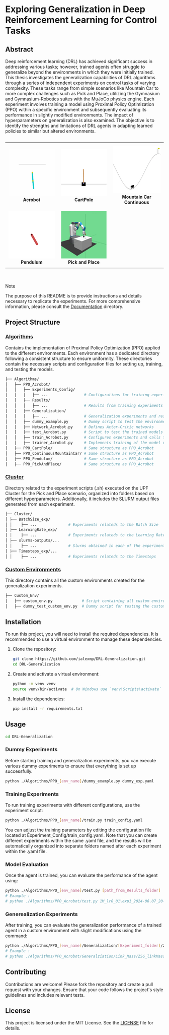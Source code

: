 # Exploring Generalization in Deep Reinforcement Learning for Control Tasks

## Abstract

Deep reinforcement learning (DRL) has achieved significant success in addressing
various tasks; however, trained agents often struggle to generalize beyond
the environments in which they were initially trained. This thesis investigates the generalization capabilities of DRL algorithms through a series of independent experiments on control tasks of varying complexity. These tasks range from simple scenarios like Mountain Car to more complex challenges such as Pick and Place, utilizing the Gymnasium and Gymnasium-Robotics suites with the MuJoCo physics engine. Each experiment involves training a model using Proximal
Policy Optimization (PPO) within a specific environment and subsequently evaluating
its performance in slightly modified environments. The impact of hyperparameters
on generalization is also examined. The objective is to identify the
strengths and limitations of DRL agents in adapting learned policies to similar but
altered environments.

<div style="text-align: center;">
  <table style="border-collapse: collapse; display: inline-block;">
    <tr style="border: none;">
      <td style="border: none; text-align: center; padding: 10px;">
        <img src="Custom_Env/acrobot.gif" alt="Acrobot Animation" width="200" height="150" />
        <div><strong>Acrobot</strong></div>
      </td>
      <td style="border: none; text-align: center; padding: 10px;">
        <img src="Custom_Env/cart_pole.gif" alt="CartPole Animation" width="200" height="150"/>
        <div><strong>CartPole</strong></div>
      </td>
      <td style="border: none; text-align: center; padding: 10px;">
        <img src="Custom_Env/mountain_car.gif" alt="Mountain Car Continuous Animation" width="200" height="150"/>
        <div><strong>Mountain Car Continuous</strong></div>
      </td>
    </tr>
    <tr style="border: none;">
      <td style="border: none; text-align: center; padding: 10px;">
        <img src="Custom_Env/pendulum.gif" alt="Pendulum Animation" width="200" height="150" />
        <div><strong>Pendulum</strong></div>
      </td>
      <td style="border: none; text-align: center; padding: 10px;">
        <img src="Custom_Env/pick_and_place-env.gif" alt="Pick and Place Animation" width="200" height="150"/>
        <div><strong>Pick and Place</strong></div>
      </td>
      <td style="border: none; text-align: center; padding: 10px;"></td>
    </tr>
  </table>
</div>


<br>

>[!NOTE]
>The purpose of this README is to provide instructions and details necessary to replicate the experiments. For more comprehensive information, please consult the [Documentation](./Documentation/) directory.

## Project Structure

### [Algorithms](./Algorithms/)
Contains the implementation of Proximal Policy Optimization (PPO) applied to the different environments. Each environment has a dedicated directory following a consistent structure to ensure uniformity. These directories contain the necessary scripts and configuration files for setting up, training, and testing the models.
```bash
├── Algorithms/
│   ├── PPO_Acrobot/
│   │   ├── Experiments_Config/
│   │   │   ├── ...                # Configurations for training experiments (.yaml)
│   │   ├── Results/
│   │   │   ├── ...                # Results from training experiments (automatically)
│   │   ├── Generalization/
│   │   │   ├── ...                # Generalization experiments and results
│   │   ├── dummy_example.py       # Dummy script to test the environment setup
│   │   ├── Network_Acrobot.py     # Defines Actor-Critic networks
│   │   ├── test_Acrobot.py        # Script to test the trained models
│   │   ├── train_Acrobot.py       # Configures experiments and calls the trainer
│   │   ├── trainer_Acrobot.py     # Implements training of the model using PPO
│   ├── PPO_CartPole/              # Same structure as PPO_Acrobot
│   ├── PPO_ContinuousMountainCar/ # Same structure as PPO_Acrobot
│   ├── PPO_Pendulum/              # Same structure as PPO_Acrobot
│   ├── PPO_PickAndPlace/          # Same structure as PPO_Acrobot
```

### [Cluster](./Cluster/)
Directory related to the experiment scripts (.sh) executed on the UPF Cluster for the Pick and Place scenario, organized into folders based on different hyperparameters. Additionally, it includes the SLURM output files generated from each experiment.
```bash
├── Cluster/
│ ├── BatchSize_exp/        
│ │    ├── ...              # Experiments relateds to the Batch Size
│ ├── LearningRate_exp/         
│ │    ├── ...              # Experiments relateds to the Learning Rates
│ ├── slurms-outputs/...    
│ │    ├── ...              # Slurms obtained in each of the experiments
│ ├── Timesteps_exp/...
│ │    ├── ...              # Experiments relateds to the Timesteps
```

### [Custom Environments](./Custom_Env/)
This directory contains all the custom environments created for the generalization experiments.
```bash
├── Custom_Env/
│   ├── custom_env.py             # Script containing all custom environments
│   ├── dummy_test_custom_env.py  # Dummy script for testing the custom environments
```

## Installation

To run this project, you will need to install the required dependencies. It is recommended to use a virtual environment to manage these dependencies.

1. Clone the repository:

    ```bash
    git clone https://github.com/ialexmp/DRL-Generalization.git
    cd DRL-Generalization
    ```

2. Create and activate a virtual environment:

    ```bash
    python -m venv venv
    source venv/bin/activate  # On Windows use `venv\Scripts\activate`
    ```

3. Install the dependencies:

    ```bash
    pip install -r requirements.txt
    ```

## Usage

 ```bash
cd DRL-Generalization
 ```

### Dummy Experiments

Before starting training and generalization experiments, you can execute various dummy experiments to ensure that everything is set up successfully.

```bash
python ./Algorithms/PPO_[env_name]/dummy_example.py dummy_exp.yaml
```

### Training Experiments

To run training experiments with different configurations, use the experiment script:

```bash
python ./Algorithms/PPO_[env_name]/train.py train_config.yaml
```
You can adjust the training parameters by editing the configuration file located at Experiment_Config/train_config.yaml. Note that you can create different experiments within the same .yaml file, and the results will be automatically organized into separate folders named after each experiment within the .yaml file.

### Model Evaluation 

Once the agent is trained, you can evaluate the performance of the agent using:
```bash 
python ./Algorithms/PPO_[env_name]/test.py [path_from_Results_folder]
# Example : 
# python ./Algorithms/PPO_Acrobot/test.py 1M_lr0_01\exp1_2024-06.07_20-04-46
```
###  Generealization Experiments
After training, you can evaluate the generalization performance of a trained agent in a custom environment with slight modifications using the command:
```bash 
python ./Algorithms/PPO_[env_name]/Generalization/[Experiment_folder]/ZSG_[Experiment_name].py [path_from_Results_folder]
# Example : 
# python ./Algorithms/PPO_Acrobot/Generalziation/Link_Mass/ZSG_linkMass.py 1M_lr0_01\exp1_2024-06.07_20-04-46
```

## Contributing

Contributions are welcome! Please fork the repository and create a pull request with your changes. Ensure that your code follows the project's style guidelines and includes relevant tests.

## License

This project is licensed under the MIT License. See the [LICENSE](./LICENSE) file for details.
